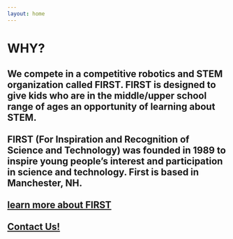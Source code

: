 ```yaml
---
layout: home
---
```

<div class="logo-box">
	<h1>WHY?</h1>
</div>
<div class="information">
	<h2>
	We compete in a competitive robotics and STEM organization called FIRST. FIRST is designed to give kids who are in the middle/upper school range of ages an opportunity of learning about STEM.
	<br>
	<br>
FIRST (For Inspiration and Recognition of Science and Technology) was founded in 1989 to inspire young people’s interest and participation in science and technology. First is based in Manchester, NH.
	<br>
	<br>
	<a href="https://www.firstinspires.org/" target="_blank">learn more about FIRST</a>
	<br>
	<br>
	<A HREF="mailto:7sigmarobotics@gmail.com?&Subject=7%20sigma%20robotics%20Q%26A%20inquiry%20whyFirst">Contact Us!</A>
	</h2>
</div>